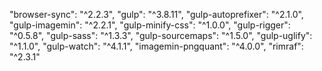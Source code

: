 "browser-sync": "^2.2.3",
    "gulp": "^3.8.11",
    "gulp-autoprefixer": "^2.1.0",
    "gulp-imagemin": "^2.2.1",
    "gulp-minify-css": "^1.0.0",
    "gulp-rigger": "^0.5.8",
    "gulp-sass": "^1.3.3",
    "gulp-sourcemaps": "^1.5.0",
    "gulp-uglify": "^1.1.0",
    "gulp-watch": "^4.1.1",
    "imagemin-pngquant": "^4.0.0",
    "rimraf": "^2.3.1"